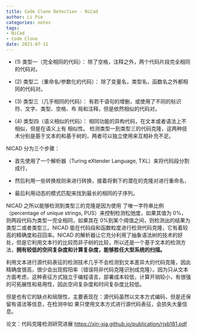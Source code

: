 ```yaml
---
title: Code Clone Detection - NiCad
author: Li Pie
categories: notes
tags: 
- NiCad
- Code Clone
date: 2021-07-11
---
```




- (1) 类型一（完全相同的代码）： 除了空格，注释之外，两个代码片段完全相同的代码对。 

- (2) 类型二（重命名/参数化的代码）： 除了变量名，类型名，函数名之外都相同的代码对。  

- (3) 类型三（几乎相同的代码）： 有若干语句的增删，或使用了不同的标识符、文字、类型、空格、布 局和注释，但是依然相似的代码对。  

- (4) 类型四（语义相似的代码）： 相同功能的异构代码，在文本或者语法上不相似，但是在语义上有 相似性。 检测类型一到类型三的代码克隆，这两种技术分别是基于文本的和基于树的，两者可以独立使用来互相补充不足。

  

NICAD 分为三个步骤：

- 首先使用了一个解析器（Turing eXtender Language,  TXL）来将代码段分割成行，

- 然后利用一些转换规则来进行转换，接着将剩下的潜在的克隆对进行重命名， 

- 最后利用动态的模式匹配来找到最长的相同的子序列。

NICAD 之所以能够检测到类型三的克隆是因为使用 了唯一字符串比例（percentage of unique strings, PUS）来控制检测松弛度，如果其值为 0%，则两段代码为类型一完全相同，如果其在 0%到某个阈值之间，则检测出的结果为类型二或者类型三。NICAD 能在代码段和函数粒度进行检测代码克隆，它有着较高的精确度和召回率。NICAD 的解析器让它充分利用了抽象语法树的技术的好处，但是它利用文本行的比较而非子树的比较，所以还是一个基于文本的检测方法，**拥有较低的空间复杂度和计算复杂度，能够胜任大型系统的扫描。**



利用文本进行源代码表征的检测技术几乎不会检测到文本差异大的代码克隆，因此精确度很高，很少会出现假阳率（错误将非代码克隆识别成克隆）。因为只从文本方面考虑，这种表征方式独立于编程语言，部署成本较低，计算开销较小，有很强的可拓展性和易用性，因此空间复杂度和时间复杂度比较低。

但是也有它的缺点和局限性，主要表现在：源代码虽然以文本方式编码，但是还保留有语法等信息，在检测中如 果只使用文本方式进行源代码表征，会损失大量信息。





论文：代码克隆检测研究进展 https://xin-xia.github.io/publication/rjxb181.pdf

